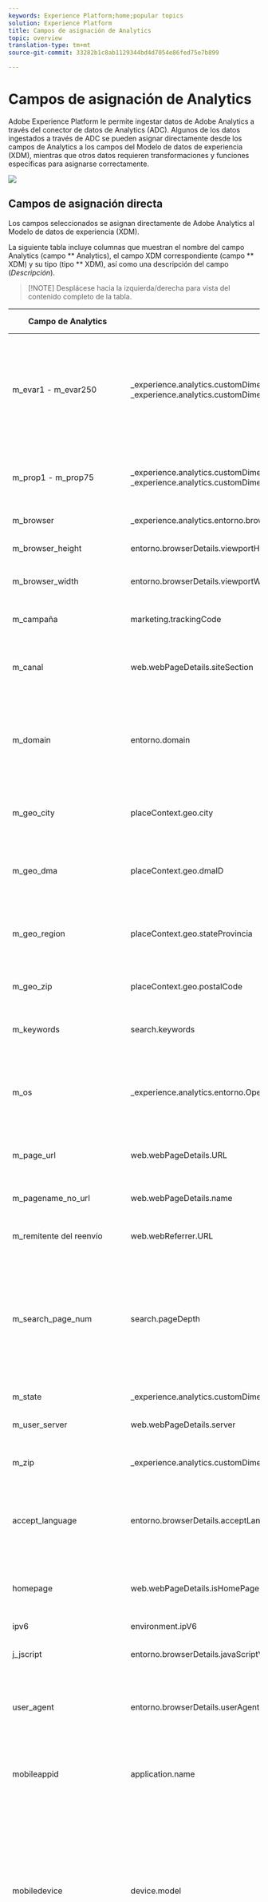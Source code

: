 ```yaml
---
keywords: Experience Platform;home;popular topics
solution: Experience Platform
title: Campos de asignación de Analytics
topic: overview
translation-type: tm+mt
source-git-commit: 33282b1c8ab1129344bd4d7054e86fed75e7b899

---
```



# Campos de asignación de Analytics

Adobe Experience Platform le permite ingestar datos de Adobe Analytics a través del conector de datos de Analytics (ADC). Algunos de los datos ingestados a través de ADC se pueden asignar directamente desde los campos de Analytics a los campos del Modelo de datos de experiencia (XDM), mientras que otros datos requieren transformaciones y funciones específicas para asignarse correctamente.

![](images/analytics-data-experience-platform.png)

## Campos de asignación directa

Los campos seleccionados se asignan directamente de Adobe Analytics al Modelo de datos de experiencia (XDM).

La siguiente tabla incluye columnas que muestran el nombre del campo Analytics (campo ** Analytics), el campo XDM correspondiente (campo ** XDM) y su tipo (tipo ** XDM), así como una descripción del campo (*Descripción*).

>[!NOTE] Desplácese hacia la izquierda/derecha para vista del contenido completo de la tabla.

| Campo de Analytics | Campo XDM | Tipo XDM | Descripción |
| --------------- | --------- | -------- | ---------- |
| m_evar1 - m_evar250 | _experience.analytics.customDimensions.eVars.eVar1 - _experience.analytics.customDimensions.eVars.eVar250 | string | Variable personalizada que puede variar entre 1 y 250. Cada organización usará estas eVars personalizadas de manera diferente. |
| m_prop1 - m_prop75 | _experience.analytics.customDimensions.props.prop1 - _experience.analytics.customDimensions.props.prop75 | string | Variables de tráfico personalizadas, que pueden variar entre 1 y 75. |
| m_browser | _experience.analytics.entorno.browserID | integer | ID de número del explorador. |
| m_browser_height | entorno.browserDetails.viewportHeight | integer | Altura del explorador, en píxeles. |
| m_browser_width | entorno.browserDetails.viewportWidth | integer | Ancho del explorador, en píxeles. |
| m_campaña | marketing.trackingCode | string | Variable utilizada en la dimensión Código de seguimiento. |
| m_canal | web.webPageDetails.siteSection | string | La variable utilizada en la dimensión Secciones del sitio. |
| m_domain | entorno.domain | string | La variable utilizada en la dimensión Dominio. Esto se basará en el proveedor de servicio de Internet (ISP) del usuario. |
| m_geo_city | placeContext.geo.city | string | Nombre de la ciudad de la visita. Se basa en la dirección IP de la visita. |
| m_geo_dma | placeContext.geo.dmaID | integer | ID numérico del área demográfica de la visita. Se basa en la dirección IP de la visita. |
| m_geo_region | placeContext.geo.stateProvincia | string | Nombre del estado o región de la visita. Se basa en la dirección IP de la visita. |
| m_geo_zip | placeContext.geo.postalCode | string | Código postal de la visita. Se basa en la dirección IP de la visita. |
| m_keywords | search.keywords | string | La variable utilizada en la dimensión Palabra clave. |
| m_os | _experience.analytics.entorno.OperatingSystemID | integer | El ID numérico que representa el sistema operativo del visitante. Esto se basa en la columna user_agent. |
| m_page_url | web.webPageDetails.URL | string | Dirección URL de la visita individual de la página. |
| m_pagename_no_url | web.webPageDetails.</span>name | string | Variable utilizada para rellenar la dimensión Páginas. |
| m_remitente del reenvío | web.webReferrer.URL | string | La dirección URL de la página anterior. |
| m_search_page_num | search.pageDepth | integer | Utilizado por la dimensión Clasificación de todas las páginas de búsqueda. Indica en qué página de resultados de búsqueda apareció el sitio antes de que el usuario hiciera clic en el sitio. |
| m_state | _experience.analytics.customDimensions.stateProvincia | string | Variable de estado. |
| m_user_server | web.webPageDetails.server | string | Variable utilizada en la dimensión Servidor. |
| m_zip | _experience.analytics.customDimensions.postalCode | string | Variable utilizada para rellenar la dimensión Código postal. |
| accept_language | entorno.browserDetails.acceptLanguage | string | Lista todos los idiomas aceptados, como se indica en el encabezado HTTP Accept-Language. |
| homepage | web.webPageDetails.isHomePage | Booleano | Ya no se utiliza. Se indica si la dirección URL actual es la página principal del explorador. |
| ipv6 | environment.ipV6 | string |
| j_jscript | entorno.browserDetails.javaScriptVersion | string | Versión de JavaScript admitida por el explorador. |
| user_agent | entorno.browserDetails.userAgent | string | La cadena del agente de usuario enviada en el encabezado HTTP. |
| mobileappid | application.</span>name | string | El ID de la aplicación móvil, almacenado en el siguiente formato: `[AppName][BundleVersion]`. |
| mobiledevice | device.model | string | Nombre del dispositivo móvil. En iOS, se almacena como una cadena de dos dígitos separada por comas. El primer número representa la generación del dispositivo y el segundo número representa la familia del dispositivo. |
| pointofinterest | placeContext.POIinteractive.POIDetail.</span>name | string | Utilizado por los servicios móviles. Representa el punto de interés. |
| pointofinterestdistance | placeContext.POIinteractive.POIDetail.geoInteractionDetails.distanceToCenter | number | Utilizado por los servicios móviles. Representa la distancia del punto de interés. |
| mobileplaceaccuracy | placeContext.POIinteractive.POIDetail.geoInteractionDetails.deviceGeoExcuracy | number | Recopilado desde la variable de datos de contexto a.loc.acc. Indica la precisión del GPS en metros en el momento de la recogida. |
| mobileplacecategory | placeContext.POIinteractive.POIDetail.categoría | string | Recopilado desde la variable de datos de contexto a.loc.category. Describe la categoría de un lugar específico. |
| mobileplaceid | placeContext.POIinteractive.POIDetail.POIID | string | Recopilado desde la variable de datos de contexto a.loc.id. Identificador de un punto de interés determinado. |
| vídeo | media.mediaTimed.PrimaryAssetReference._id | string | Nombre del vídeo. |
| videoad | publicidad.adAssetReference._id | string | Identificador del recurso de publicidad. |
| videocontenttype | media.mediaTimed.PrimaryAssetViewDetails.broadcastContentType | string | Tipo de contenido de vídeo. Se establece automáticamente en &quot;Vídeo&quot; para todas las vistas de vídeo. |
| videoadpod | publicidad.adAssetViewDetails.adBreak._id | string | El pod en el que se encuentra la publicidad de vídeo. |
| videoadinpod | publicidad.adAssetViewDetails.index | integer | Posición en la que se encuentra la publicidad de vídeo en el pod. |
| videoplayername | media.mediaTimed.PrimaryAssetViewDetails.playerName | string | Nombre del reproductor de vídeo. |
| videochannel | media.mediaTimed.PrimaryAssetViewDetails.broadcastChannel | string | El canal de vídeo. |
| videoadplayername | publicidad.adAssetViewDetails.playerName | string | Nombre del reproductor de anuncios de vídeo. |
| videochapter | media.mediaTimed.mediaChapter.chapterAssetReference._id | string | Nombre del capítulo de vídeo |
| videoname | media.mediaTimed.PrimaryAssetReference._dc.title | string | El nombre del vídeo. |
| videoadname | publicidad.adAssetReference._dc.title | string | Nombre de la publicidad de vídeo. |
| videoshow | media.mediaTimed.PrimaryAssetReference._iptc4xmpExt.Series._iptc4xmpExt.Name | string | Programa del vídeo. |
| videoseason | media.mediaTimed.PrimaryAssetReference._iptc4xmpExt.Season._iptc4xmpExt.Name | string | Temporada de video. |
| videoepisode | media.mediaTimed.PrimaryAssetReference._iptc4xmpExt.Episode._iptc4xmpExt.Name | string | Episodio del vídeo. |
| videonetwork | media.mediaTimed.PrimaryAssetViewDetails.broadcastNetwork | string | Red del vídeo. |
| videoshowtype | media.mediaTimed.PrimaryAssetReference.showType | string | Tipo de programa del vídeo. |
| videoadload | media.mediaTimed.PrimaryAssetViewDetails.adLoadType | string | Cargas del anuncio de vídeo. |
| videofeedtype | media.mediaTimed.PrimaryAssetViewDetails.sourceFeed | string | Tipo de fuente de vídeo. |
| mobilebeaconmajor | placeContext.POIinteractive.POIDetail.beaconInteractionDetails.beaconMajor | number | Señalización principal de Mobile Services. |
| mobilebeaconminor | placeContext.POIinteractive.POIDetail.beaconInteractionDetails.beaconMinor | number | Señalización menor de Mobile Services. |
| mobilebeaconuuid | placeContext.POIinteractive.POIDetail.beaconInteractionDetails.proximityUUID | string | UUID de señalización de Mobile Services. |
| videosessionid | media.mediaTimed.PrimaryAssetViewDetails._id | string | ID de sesión de vídeo. |
| videogenre | media.mediaTimed.PrimaryAssetReference._iptc4xmpExt.Genre | array | Género del vídeo. | {title (Objeto), description (Objeto), type (Objeto), meta:xdmType (Objeto), items (cadena), meta:xdmField (Objeto)} |
| mobileinstalls | application.firstLaunches | Objeto | Esto se activa en la primera ejecución después de la instalación o reinstalación | {id (cadena), valor (número)} |
| mobileupgrades | application.upgrades | Objeto | Informa del número de actualizaciones de la aplicación. Se activa la primera vez que se ejecuta después de la actualización o cuando cambia el número de versión. | {id (cadena), valor (número)} |
| mobilelaunches | application.launches | Objeto | Número de veces que se ha iniciado la aplicación. | {id (cadena), valor (número)} |
| mobilecrashes | application.crashes | Objeto | <!-- MISSING --> | {id (cadena), valor (número)} |
| mobilemessageclicks | directMarketing.clicks | Objeto | <!-- MISSING --> | {id (cadena), valor (número)} |
| mobileplaceentry | placeContext.POIinteractive.poiEntries | Objeto | <!-- MISSING --> | {id (cadena), valor (número)} |
| mobileplaceexit | placeContext.POIinteractive.poiExits | Objeto | <!-- MISSING --> | {id (cadena), valor (número)} |
| videotime | media.mediaTimed.timePlayed | Objeto | <!-- MISSING --> | {id (cadena), valor (número)} |
| videostart | media.mediaTimed.impressions | Objeto | <!-- MISSING --> | {id (cadena), valor (número)} |
| videocomplete | media.mediaTimed.complete | Objeto | <!-- MISSING --> | {id (cadena), valor (número)} |
| videosegmentviews | media.mediaTimed.mediaSegmentViews | Objeto | <!-- MISSING --> | {id (cadena), valor (número)} |
| videoadstart | publicidad.impresiones | Objeto | <!-- MISSING --> | {id (cadena), valor (número)} |
| videoadcomplete | adverti.complete | Objeto | <!-- MISSING --> | {id (cadena), valor (número)} |
| videoadtime | adverti.timePlayed | Objeto | <!-- MISSING --> | {id (cadena), valor (número)} |
| videochapterstart | media.mediaTimed.mediaChapter.impressions | Objeto | <!-- MISSING --> | {id (cadena), valor (número)} |
| videochaptercomplete | media.mediaTimed.mediaChapter.complete | Objeto | <!-- MISSING --> | {id (cadena), valor (número)} |
| videochaptertime | media.mediaTimed.mediaChapter.timePlayed | Objeto | <!-- MISSING --> | {id (cadena), valor (número)} |
| videoplay | media.mediaTimed.inicios | Objeto | <!-- MISSING --> | {id (cadena), valor (número)} |
| videototaltime | media.mediaTimed.totalTimePlayed | Objeto | <!-- MISSING --> | {id (cadena), valor (número)} |
| videoqoetimetostart | media.mediaTimed.PrimaryAssetViewDetails.qoe.timeToStart | Objeto | Tiempo de inicio de la calidad del vídeo. | {id (cadena), valor (número)} |
| videoqoedropbeforestart | media.mediaTimed.dropBeforeStarts | Objeto | <!-- MISSING --> | {id (cadena), valor (número)} |
| videoqoebuffercount | media.mediaTimed.PrimaryAssetViewDetails.qoe.buffers | Objeto | Recuento de búfer de calidad de vídeo | {id (cadena), valor (número)} |
| videoqoebuffertime | media.mediaTimed.PrimaryAssetViewDetails.qoe.bufferTime | Objeto | Hora de búfer de la calidad de vídeo | {id (cadena), valor (número)} |
| videoqoebitratechangecount | media.mediaTimed.PrimaryAssetViewDetails.qoe.bitrateChanges | Objeto | Recuento de cambios en la calidad del vídeo | {id (cadena), valor (número)} |
| videoqoebitrateaverage | media.mediaTimed.PrimaryAssetViewDetails.qoe.bitrateAverage | Objeto | Velocidad media de bits de calidad del vídeo | {id (cadena), valor (número)} |
| videoqoeerrorcount | media.mediaTimed.PrimaryAssetViewDetails.qoe.errors | Objeto | Recuento de errores de calidad del vídeo | {id (cadena), valor (número)} |
| videoqoedroppedframecount | media.mediaTimed.PrimaryAssetViewDetails.qoe.droppedFrames | Objeto | <!-- MISSING --> | {id (cadena), valor (número)} |
| videoprogress10 | media.mediaTimed.progress10 | Objeto | <!-- MISSING --> | {id (cadena), valor (número)} |
| videoprogress25 | media.mediaTimed.progress25 | Objeto | <!-- MISSING --> | {id (cadena), valor (número)} |
| videoprogress50 | media.mediaTimed.progress50 | Objeto | <!-- MISSING --> | {id (cadena), valor (número)} |
| videoprogress75 | media.mediaTimed.progress75 | Objeto | <!-- MISSING --> | {id (cadena), valor (número)} |
| videoprogress95 | media.mediaTimed.progress95 | Objeto | <!-- MISSING --> | {id (cadena), valor (número)} |
| videoresume | media.mediaTimed.resume | Objeto | <!-- MISSING --> | {id (cadena), valor (número)} |
| videopausecount | media.mediaTimed.pauses | Objeto | <!-- MISSING --> | {id (cadena), valor (número)} |
| videopausetime | media.mediaTimed.pauseTime | Objeto | <!-- MISSING --> | {id (cadena), valor (número)} |
| videosecundaria ssincelastcall | media.mediaTimed.PrimaryAssetViewDetails.sessionTimeout | integer |

## Dividir campos de asignación

Estos campos tienen un único origen, pero se asignan a **varias** ubicaciones XDM.

| Campo de Analytics | Campo XDM | Tipo XDM | Descripción |
| --------------- | --------- | -------- | ---------- |
| s_resolution | device.screenWidth, device.screenHeight | integer | ID numérico que representa la resolución del monitor. |
| mobileosversion | entorno.OperatingSystem, entorno.OperatingSystemVersion | string | Versión del sistema operativo móvil. |
| videoadlength | publicidad.adAssetReference._xmpDM.duration | integer | Duración de la publicidad de vídeo. |

## Campos de asignación generados

Es necesario transformar determinados campos procedentes de ADC, lo que requiere lógica más allá de una copia directa de Adobe Analytics para poder generarlos en XDM.

La siguiente tabla incluye columnas que muestran el nombre del campo Analytics (campo ** Analytics), el campo XDM correspondiente (campo ** XDM) y su tipo (tipo ** XDM), así como una descripción del campo (*Descripción*).

>[!NOTE] Desplácese hacia la izquierda/derecha para vista del contenido completo de la tabla.

| Campo de Analytics | Campo XDM | Tipo XDM | Descripción |
| --------------- | --------- | -------- | ----------- |
| m_prop1 - m_prop75 | _experience.analytics.customDimensions.listprops.prop1 - _experience.analytics.customDimensions.listprops.prop75 | Objeto | Variables de tráfico personalizadas, que varían entre 1 y 75 | {} |
| m_hier1 - m_hier5 | _experience.analytics.customDimensions.hierarchies.hier1 - _experience.analytics.customDimensions.hierarchies.hier5 | Objeto | Utilizado por variables de jerarquía. Contiene un | lista delimitada de valores. | {valores (matriz), delimitador (cadena)} |
| m_mvvar1 - m_mvvar3 | _experience.analytics.customDimensions.listas.lista1.lista[] - _experience.analytics.customDimensions.listas.lista3.lista[] | array | Lista de los valores variables. Contiene una lista delimitada de valores personalizados, según la implementación | {valor (cadena), clave (cadena)} |
| m_color | device.colorDepth | integer | ID de profundidad de color, que se basa en el valor de la columna c_color. |
| m_cookies | entorno.browserDetails.cookiesEnabled | Booleano | Variable utilizada en la dimensión Compatibilidad con cookies. |
| m_evento_lista | commerce.purchase, commerce.productViews, commerce.productListOpen, commerce.checkouts, commerce.productListAdd, commerce.productListRemovals, commerce.productListViews | Objeto | eventos comerciales estándar activados en la visita. | {id (cadena), valor (número)} |
| m_evento_lista | _experience.analytics.evento1to100.evento1 - _experience.analytics.evento1to100.evento100, _experience.analytics.evento101to200.evento101 - _experience.analytics.evento101to20 0.evento200, _experience.analytics.evento201 a 300.evento201 - _experience.analytics.evento201 a 300.evento300, _experience.analytics.evento301 a 400.evento33 01 - _experience.analytics.evento301to400.` 400, _experience.analytics.› 401to500.401 - _experience.analytics.html401to500._experience .analytics.› 501a600.501 - _experience.analytics.` 501a600.600, _experience.analytics.601a700.601 - _experience.analytics. 601to700.html700, _experience.analytics.701to800.html・701 - _experience.analytics.701to800._experience.analytics.801to1 900.› 801 - _experience.analytics.` 801to900.› 900, _experience.analytics.901to1000.› 901 - _experience.analytics.› 901 a 10000 1000 | Objeto | eventos personalizados activados en la visita. | {id (objeto), valor (objeto)} |
| m_geo_country | placeContext.geo.countryCode | string | Abreviación del país del que procede la visita, que se basa en la IP. |
| m_geo_latitude | placeContext.geo._esquema.latitude | number | <!-- MISSING --> |
| m_geo_longitude | placeContext.geo._esquema.longitude | number | <!-- MISSING --> |
| m_java_enabled | entorno.browserDetails.javaEnabled | Booleano | Un indicador que indica si Java está habilitado. |
| m_latitude | placeContext.geo._esquema.latitude | number | <!-- MISSING --> |
| m_longitude | placeContext.geo._esquema.longitude | number | <!-- MISSING --> |
| m_page_evento_var1 | web.webInteraction.URL | string | Variable que solo se utiliza en solicitudes de imagen de seguimiento de vínculos. Esta variable contiene la dirección URL del vínculo de descarga, de salida o personalizado en el que se hizo clic. |
| m_page_evento_var2 | web.webInteraction.name | string | Variable que solo se utiliza en solicitudes de imagen de seguimiento de vínculos. Esto lista el nombre personalizado del vínculo, si se especifica. |
| m_page_type | web.webPageDetails.isErrorPage | Booleano | Variable que se utiliza para rellenar la dimensión Páginas no encontradas. Esta variable debe estar vacía o contener &quot;ErrorPage&quot;. |
| m_pagename_no_url | web.webPageDetails.pageViews.value | number | El nombre de la página (si se ha establecido). Si no se especifica ninguna página, este valor se deja vacío. |
| m_paid_search | search.isPaid | Booleano | Un indicador que se establece si la visita coincide con la detección de búsqueda paga. |
| m_product_lista | productListItems[].items | array | La lista del producto, tal como se pasa a través de la variable products. | {SKU (cadena), cantidad (entero), priceTotal (número)} |
| m_ref_type | web.webReferrer.type | string | Un ID numérico que representa el tipo de referencia de la visita. 1 significa que dentro del sitio, 2 significa otros sitios web, 3 significa motores de búsqueda, 4 significa disco duro, 5 significa USENET, 6 significa Escrito o marcador (sin remitente del reenvío), 7 significa correo electrónico, 8 significa No JavaScript y 9 significa Redes sociales. |
| m_search_engine | search.searchEngine | string | ID numérica que representa el motor de búsqueda que dirigió el visitante a su sitio. |
| post_currency | commerce.order.currencyCode | string | El código de moneda que se utilizó durante la transacción. |
| post_cust_hit_time_gmt | timestamp | string | Esto solo se utiliza en conjuntos de datos con marca de tiempo habilitada. Ésta es la marca de tiempo que se envía con ella, en función de la hora Unix. |
| post_cust_visid | identityMap | object | ID de visitante del cliente. |
| post_cust_visid | endUserIDs._experience.aacustomid.primario | Booleano | ID de visitante del cliente. |
| post_cust_visid | endUserIDs._experience.acustomid.Área de nombres.code | string | ID de visitante del cliente. |
| post_visid_high + visid_low | identityMap | object | Identificador único de una visita. |
| post_visid_high + visid_low | endUserIDs._experience.aaid.id | string | Identificador único de una visita. |
| post_visid_high | endUserIDs._experience.aaid.Primary | Booleano | Se utiliza junto con visid_low para identificar de forma exclusiva una visita. |
| post_visid_high | endUserIDs._experience.aaid.Área de nombres.code | string | Se utiliza junto con visid_low para identificar de forma exclusiva una visita. |
| post_visid_low | identityMap | object | Se utiliza junto con visid_high para identificar de forma exclusiva una visita. |
| hit_time_gmt | receivedTimestamp | string | Marca de hora de la visita, basada en tiempo Unix. |
| hitid_high + hitid_low | _id | string | Identificador único para identificar una visita. |
| hitid_low | _id | string | Se utiliza junto con hitid_high para identificar de forma exclusiva una visita. |
| ip | environment.ipV4 | string | Dirección IP, basada en el encabezado HTTP de la solicitud de imagen. |
| j_jscript | entorno.browserDetails.javaScriptEnabled | Booleano | Versión de JavaScript utilizada. |
| mcvisid_high + mcvisid_low | identityMap | object | El ID de Visitante de Experience Cloud. |
| mcvisid_high + mcvisid_low | endUserIDs._experience.mcid.id | string | El ID de Visitante de Experience Cloud. |
| mcvisid_high | endUserIDs._experience.mcid.Primary | Booleano | El ID de Visitante de Experience Cloud. |
| mcvisid_high | endUserIDs._experience.mcid.Área de nombres.code | string | El ID de Visitante de Experience Cloud. |
| mcvisid_low | identityMap | object | El ID de Visitante de Experience Cloud. |
| sdid_high + sdid_low | _experience.destinatario.plementalDataID | string | ID de la configuración de visitas. El campo analytics sdid_high y sdid_low es la identificación de datos suplementaria que se utiliza para unir dos (o más) visitas entrantes. |
| mobilebeaconproximity | placeContext.POIinteractive.POIDetail.beaconInteractionDetails.proximity | string | Proximidad de la señalización de Mobile Services. |
| videochapter | media.mediaTimed.mediaChapter.chapterAssetReference._xmpDM.duration | integer | Nombre del capítulo del vídeo. |
| videolength | media.mediaTimed.PrimaryAssetReference._xmpDM.duration | integer | Duración del vídeo. |

## Campos de asignación avanzada

Los campos seleccionados (conocidos como &quot;valores postales&quot;) requieren transformaciones más avanzadas para poder asignarlos correctamente desde los campos de Adobe Analytics al Modelo de datos de experiencia (XDM). La realización de estas transformaciones avanzadas implica el uso del servicio de Consulta Adobe Experience Platfrom y de funciones prediseñadas (llamadas funciones definidas por Adobe) para la sesionización, atribución y deduplicación.

Para obtener más información sobre la realización de estas transformaciones mediante el servicio de Consulta, visite la documentación de funciones [definidas por](../../../query-service/sql/adobe-defined-functions.md) Adobe.

La siguiente tabla incluye columnas que muestran el nombre del campo Analytics (campo ** Analytics), el campo XDM correspondiente (campo ** XDM) y su tipo (tipo ** XDM), así como una descripción del campo (*Descripción*).

>[!NOTE] Desplácese hacia la izquierda/derecha para vista del contenido completo de la tabla.

| Campo de Analytics | Campo XDM | Tipo XDM | Descripción |
| --------------- | --------- | -------- | ---------- |
| post_evar1 - post_evar250 | _experience.analytics.customDimensions.eVars.eVar1 - _experience.analytics.customDimensions.eVars.eVar250 | string | Variable personalizada que puede variar entre 1 y 250. Cada organización usará estas eVars personalizadas de manera diferente. |
| post_prop1 - post_prop75 | _experience.analytics.customDimensions.props.prop1 - _experience.analytics.customDimensions.props.prop75 | string | Variables de tráfico personalizadas, que pueden variar entre 1 y 75. |
| post_browser_height | entorno.browserDetails.viewportHeight | integer | Altura del explorador, en píxeles. |
| post_browser_width | entorno.browserDetails.viewportWidth | integer | Ancho del explorador, en píxeles. |
| post_campaña | marketing.trackingCode | string | Variable utilizada en la dimensión Código de seguimiento. |
| post_canal | web.webPageDetails.siteSection | string | La variable utilizada en la dimensión Secciones del sitio. |
| post_cust_visid | endUserIDs._experience.aacustomid.id | string | El ID de visitante personalizado, si se establece. |
| post_first_hit_page_url | _experience.analytics.endUser.firstWeb.webPageDetails.URL | string | Dirección URL de la primera página a la que llega el visitante. |
| post_first_hit_pagename | _experience.analytics.endUser.firstWeb.webPageDetails.name | string | Variable utilizada en la dimensión Página de entrada original. El nombre de la página de entrada del visitante. |
| post_keywords | search.keywords | string | Las palabras clave que se recopilaron para la visita. |
| post_page_url | web.webPageDetails.URL | string | Dirección URL de la visita individual de la página. |
| post_pagename_no_url | web.webPageDetails.name | string | Variable utilizada para rellenar la dimensión Páginas. |
| post_purchaseid | commerce.order.purchaseID | string | Variable que se utiliza para identificar de forma exclusiva las compras. |
| post_remitente del reenvío | web.webReferrer.URL | string | La dirección URL de la página anterior. |
| post_state | _experience.analytics.customDimensions.stateProvincia | string | Variable de estado. |
| post_user_server | web.webPageDetails.server | string | Variable utilizada en la dimensión Servidor. |
| post_zip | _experience.analytics.customDimensions.postalCode | string | Variable utilizada para rellenar la dimensión Código postal. |
| explorador | _experience.analytics.entorno.browserID | integer | ID numérico del explorador. |
| domain | entorno.domain | string | La variable utilizada en la dimensión Dominio. Esto se basará en el proveedor de servicio de Internet (ISP) del usuario. |
| first_hit_remitente del reenvío | _experience.analytics.endUser.firstWeb.webReferrer.URL | string | La primera dirección URL de referencia del visitante. |
| geo_city | placeContext.geo.city | string | Nombre de la ciudad de la visita. Se basa en la dirección IP de la visita. |
| geo_dma | placeContext.geo.dmaID | integer | ID numérico del área demográfica de la visita. Se basa en la dirección IP de la visita. |
| geo_region | placeContext.geo.stateProvincia | string | Nombre del estado o región de la visita. Se basa en la dirección IP de la visita. |
| geo_zip | placeContext.geo.postalCode | string | Código postal de la visita. Se basa en la dirección IP de la visita. |
| os | _experience.analytics.entorno.OperatingSystemID | integer | El ID numérico que representa el sistema operativo del visitante. Esto se basa en la columna user_agent. |
| search_page_num | search.pageDepth | integer | Esta variable se utiliza en la dimensión Clasificación de todas las páginas de búsqueda e indica la página de resultados de búsqueda del sitio | antes de que el usuario hiciera clic en el sitio. |
| visit_keywords | _experience.analytics.session.search.keywords | string | Variable utilizada en la dimensión Palabras clave de búsqueda. |
| visit_num | _experience.analytics.session.num | integer | Variable utilizada en la dimensión Número de visita. Esto inicio en 1 y aumenta cada vez que se produce un nuevo inicio de visita (por usuario). |
| visit_page_num | _experience.analytics.session.depth | integer | Variable utilizada en la dimensión Profundidad de acierto. Este valor aumenta en 1 por cada visita que genera el usuario y se restablece después de cada visita. |
| visit_remitente del reenvío | _experience.analytics.session.web.webReferrer.URL | string | El primer remitente del reenvío de la visita. |
| visit_search_page_num | _experience.analytics.session.search.pageDepth | integer | Nombre de la primera página de la visita. |
| post_prop1 - post_prop75 | _experience.analytics.customDimensions.listprops.prop1 - _experience.analytics.customDimensions.listprops.prop75 | Objeto | Variables de tráfico personalizadas 1-75. |
| post_hier1 - post_hier5 | _experience.analytics.customDimensions.hierarchies.hier1 - _experience.analytics.customDimensions.hierarchies.hier5 | Objeto | Utilizado por variables de jerarquía y contiene una lista delimitada de valores. | {valores (matriz), delimitador (cadena)} |
| post_mvvar1 - post_mvvar3 | _experience.analytics.customDimensions.listas.lista1.lista[] - _experience.analytics.customDimensions.listas.lista3.lista[] | array | Una lista de valores de variables. Contiene una lista delimitada de valores personalizados, según la implementación. | {valor (cadena), clave (cadena)} |
| post_cookies | entorno.browserDetails.cookiesEnabled | Booleano | Variable utilizada en la dimensión Compatibilidad con cookies. |
| post_evento_lista | commerce.purchase, commerce.productViews, commerce.productListOpen, commerce.checkouts, commerce.productListAdd, commerce.productListRemovals, commerce.productListViews | Objeto | eventos comerciales estándar activados en la visita. | {id (cadena), valor (número)} |
| post_evento_lista | _experience.analytics.evento1to100.evento1 - _experience.analytics.evento1to100.evento100, _experience.analytics.evento101to200.evento101 - _experience.analytics.evento101to20 0.evento200, _experience.analytics.evento201 a 300.evento201 - _experience.analytics.evento201 a 300.evento300, _experience.analytics.evento301 a 400.evento33 01 - _experience.analytics.evento301to400.` 400, _experience.analytics.› 401to500.401 - _experience.analytics.html401to500._experience .analytics.› 501a600.501 - _experience.analytics.` 501a600.600, _experience.analytics.601a700.601 - _experience.analytics. 601to700.html700, _experience.analytics.701to800.html・701 - _experience.analytics.701to800._experience.analytics.801to1 900.› 801 - _experience.analytics.` 801to900.› 900, _experience.analytics.901to1000.› 901 - _experience.analytics.› 901 a 10000 1000 | Objeto | eventos personalizados activados en la visita. | {id (objeto), valor (objeto)} |
| post_java_enabled | entorno.browserDetails.javaEnabled | Booleano | Un indicador que indica si Java está habilitado. |
| post_latitude | placeContext.geo._esquema.latitude | number | <!-- MISSING --> |
| post_longitude | placeContext.geo._esquema.longitude | number | <!-- MISSING --> |
| post_page_evento | web.webInteraction.type | string | Tipo de visita que se envía en la solicitud de imagen (visita individual estándar, vínculo de descarga, vínculo de salida o vínculo personalizado en el que se hace clic). |
| post_page_evento | web.webInteraction.linkClicks.value | number | Tipo de visita que se envía en la solicitud de imagen (visita individual estándar, vínculo de descarga, vínculo de salida o vínculo personalizado en el que se hace clic). |
| post_page_evento_var1 | web.webInteraction.URL | string | Esta variable solo se utiliza en solicitudes de imagen de seguimiento de vínculos. Es la dirección URL del vínculo de descarga, de salida o personalizado en el que se hizo clic. |
| post_page_evento_var2 | web.webInteraction.name | string | Esta variable solo se utiliza en solicitudes de imagen de seguimiento de vínculos. Será el nombre personalizado del vínculo. |
| post_page_type | web.webPageDetails.isErrorPage | Booleano | Se utiliza para rellenar la dimensión Páginas no encontradas. Esta variable debe estar vacía o contener &quot;ErrorPage&quot; |
| post_pagename_no_url | web.webPageDetails.pageViews.value | number | El nombre de la página (si se ha establecido). Si no se especifica ninguna página, este valor se deja vacío. |
| post_product_lista | productListItems[].items | array | La lista del producto, tal como se pasa a través de la variable products. | {SKU (cadena), cantidad (entero), priceTotal (número)} |
| post_search_engine | search.searchEngine | string | ID numérica que representa el motor de búsqueda que dirigió el visitante a su sitio. |
| mvvar1_instance | .lista.items[] | Objeto | Lista de los valores variables. Contiene una lista delimitada de valores personalizados, según la implementación. |
| mvvar2_instance | .lista.items[] | Objeto | Lista de los valores variables. Contiene una lista delimitada de valores personalizados, según la implementación. |
|  | mvvar3_instance | .lista.items[] | Objeto | Lista de los valores variables. Contiene una lista delimitada de valores personalizados, según la implementación. |
| color | device.colorDepth | integer | ID de profundidad de color, según el valor de la columna c_color. |
| first_hit_ref_type | _experience.analytics.endUser.firstWeb.webReferrer.type | string | El ID numérico, que representa el tipo de remitente del reenvío del primer remitente del reenvío del visitante. |
| first_hit_time_gmt | _experience.analytics.endUser.firstTimestamp | integer | Marca de hora de la primera visita individual del visitante en tiempo Unix. |
| geo_country | placeContext.geo.countryCode | string | Abreviación del país del que procede la visita, basada en la IP. |
| geo_latitude | placeContext.geo._esquema.latitude | number | <!-- MISSING --> |
| geo_longitude | placeContext.geo._esquema.longitude | number | <!-- MISSING --> |
| paid_search | search.isPaid | Booleano | Un indicador que se establece si la visita coincide con la detección de búsqueda paga. |
| ref_type | web.webReferrer.type | string | Un ID numérico que representa el tipo de referencia de la visita. |
| visit_paid_search | _experience.analytics.session.search.isPaid | Booleano | Un indicador (1=pago, 0=no pagado) que indica si la primera visita individual de la visita fue desde una visita individual de búsqueda paga. |
| visit_ref_type | _experience.analytics.session.web.webReferrer.type | string | ID numérico que representa el tipo de remitente del reenvío del primer remitente del reenvío de la visita. |
| visit_search_engine | _experience.analytics.session.search.searchEngine | string | ID numérica del primer motor de búsqueda de la visita. |
| visit_inicio_time_gmt | _experience.analytics.session.timestamp | integer | Marca de hora de la primera visita individual de la visita en tiempo Unix. |
